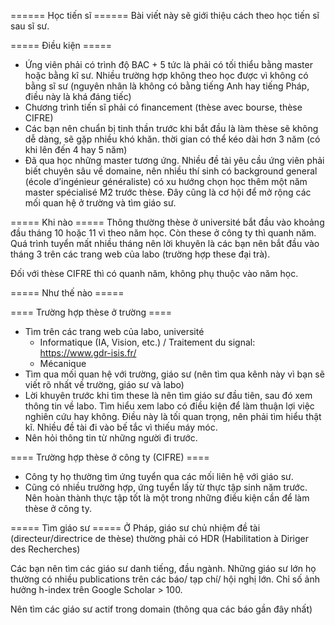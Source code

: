 ====== Học tiến sĩ ======
Bài viết này sẽ giới thiệu cách theo học tiến sĩ sau sĩ sư.

===== Điều kiện =====

- Ứng viên phải có trình độ BAC + 5 tức là phải có tối thiểu bằng master hoặc bằng kĩ sư. Nhiều trường hợp không theo học được vì không có bằng sĩ sư (nguyên nhân là không có bằng tiếng Anh hay tiếng Pháp, điều này là khá đáng tiếc)
- Chương trình tiến sĩ phải có financement (thèse avec bourse, thèse CIFRE)
- Các bạn nên chuẩn bị tinh thần trước khi bắt đầu là làm thèse sẽ không dễ dàng, sẽ gặp nhiều khó khăn. thời gian có thể kéo dài hơn 3 năm (có khi lên đến 4 hay 5 năm)
- Đã qua học những master tương ứng. Nhiều đề tài yêu cầu ứng viên phải biết chuyên sâu về domaine, nên nhiều thí sinh có background general (école d’ingénieur généraliste) có xu hướng chọn học thêm một năm master spécialisé M2 trước thèse. Đây cũng là cơ hội để mở rộng các mối quan hệ ở trường và tìm giáo sư.

===== Khi nào =====
Thông thường thèse ở université bắt đầu vào khoảng đầu tháng 10 hoặc 11 vì theo năm học. Còn these ở công ty thì quanh năm. Quá trình tuyển mất nhiều tháng nên lời khuyên là các bạn nên bắt đầu vào tháng 3 trên các trang web của labo (trường hợp these đại trà).

Đối với thèse CIFRE thì có quanh năm, không phụ thuộc vào năm học.

===== Như thế nào =====

==== Trường hợp thèse ở trường ====

- Tìm trên các trang web của labo, université
  - Informatique (IA, Vision, etc.) / Traitement du signal: https://www.gdr-isis.fr/
  - Mécanique
- Tìm qua mối quan hệ với trường, giáo sư (nên tìm qua kênh này vì bạn sẽ viết rõ nhất về trường, giáo sư và labo)
- Lời khuyên trước khi tìm these là nên tìm giáo sư đầu tiên, sau đó xem thông tin về labo. Tìm hiểu xem labo có điều kiện để làm thuận lợi việc nghiên cứu hay không. Điều này là tối quan trọng, nên phải tìm hiểu thật kĩ. Nhiều đề tài đi vào bế tắc vì thiếu máy móc.
- Nên hỏi thông tin từ những người đi trước.

==== Trường hợp thèse ở công ty (CIFRE) ====

- Công ty họ thường tìm ứng tuyển qua các mối liên hệ với giáo sư.
- Cũng có nhiều trường hợp, ứng tuyển lấy từ thực tập sinh năm trước. Nên hoàn thành thực tập tốt là một trong những điều kiện cần để làm thèse ở công ty.

===== Tìm giáo sư =====
Ở Pháp, giáo sư chủ nhiệm đề tài (directeur/directrice de thèse) thường phải có HDR (Habilitation à Diriger des Recherches)

Các bạn nên tìm các giáo sư danh tiếng, đầu ngành. Những giáo sư lớn họ thường có nhiều publications trên các báo/ tạp chí/ hội nghị lớn. Chỉ số ảnh hưởng h-index trên Google Scholar > 100.

Nên tìm các giáo sư actif trong domain (thông qua các báo gần đây nhất)
